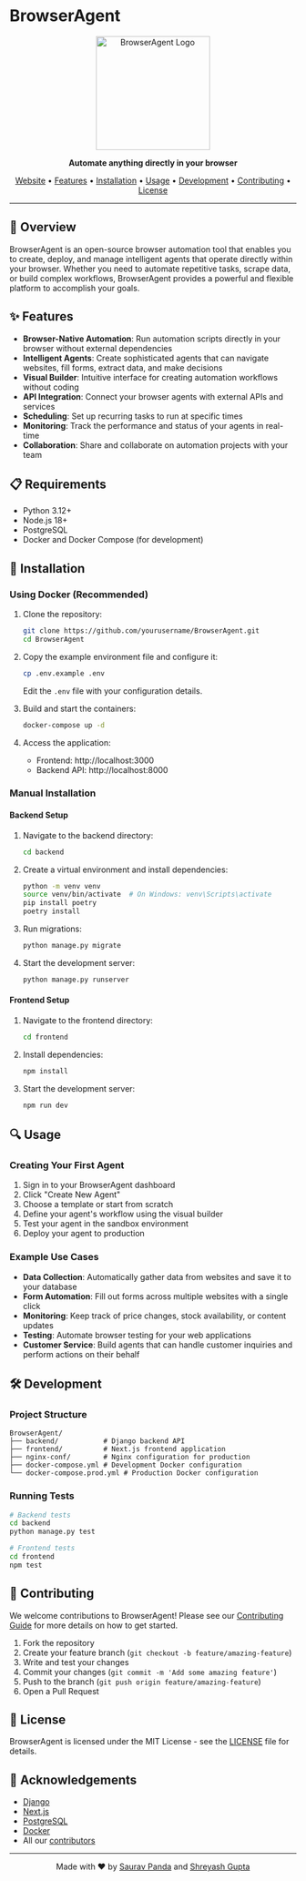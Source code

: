 # BrowserAgent

<p align="center">
  <img src="https://browseragent.dev/logo.png" alt="BrowserAgent Logo" width="200"/>
</p>

<p align="center">
  <strong>Automate anything directly in your browser</strong>
</p>

<p align="center">
  <a href="https://browseragent.dev">Website</a> •
  <a href="#features">Features</a> •
  <a href="#installation">Installation</a> •
  <a href="#usage">Usage</a> •
  <a href="#development">Development</a> •
  <a href="#contributing">Contributing</a> •
  <a href="#license">License</a>
</p>

---

## 🚀 Overview

BrowserAgent is an open-source browser automation tool that enables you to create, deploy, and manage intelligent agents that operate directly within your browser. Whether you need to automate repetitive tasks, scrape data, or build complex workflows, BrowserAgent provides a powerful and flexible platform to accomplish your goals.

## ✨ Features

- **Browser-Native Automation**: Run automation scripts directly in your browser without external dependencies
- **Intelligent Agents**: Create sophisticated agents that can navigate websites, fill forms, extract data, and make decisions
- **Visual Builder**: Intuitive interface for creating automation workflows without coding
- **API Integration**: Connect your browser agents with external APIs and services
- **Scheduling**: Set up recurring tasks to run at specific times
- **Monitoring**: Track the performance and status of your agents in real-time
- **Collaboration**: Share and collaborate on automation projects with your team

## 📋 Requirements

- Python 3.12+
- Node.js 18+
- PostgreSQL
- Docker and Docker Compose (for development)

## 🔧 Installation

### Using Docker (Recommended)

1. Clone the repository:
   ```bash
   git clone https://github.com/yourusername/BrowserAgent.git
   cd BrowserAgent
   ```

2. Copy the example environment file and configure it:
   ```bash
   cp .env.example .env
   ```
   Edit the `.env` file with your configuration details.

3. Build and start the containers:
   ```bash
   docker-compose up -d
   ```

4. Access the application:
   - Frontend: http://localhost:3000
   - Backend API: http://localhost:8000

### Manual Installation

#### Backend Setup

1. Navigate to the backend directory:
   ```bash
   cd backend
   ```

2. Create a virtual environment and install dependencies:
   ```bash
   python -m venv venv
   source venv/bin/activate  # On Windows: venv\Scripts\activate
   pip install poetry
   poetry install
   ```

3. Run migrations:
   ```bash
   python manage.py migrate
   ```

4. Start the development server:
   ```bash
   python manage.py runserver
   ```

#### Frontend Setup

1. Navigate to the frontend directory:
   ```bash
   cd frontend
   ```

2. Install dependencies:
   ```bash
   npm install
   ```

3. Start the development server:
   ```bash
   npm run dev
   ```

## 🔍 Usage

### Creating Your First Agent

1. Sign in to your BrowserAgent dashboard
2. Click "Create New Agent"
3. Choose a template or start from scratch
4. Define your agent's workflow using the visual builder
5. Test your agent in the sandbox environment
6. Deploy your agent to production

### Example Use Cases

- **Data Collection**: Automatically gather data from websites and save it to your database
- **Form Automation**: Fill out forms across multiple websites with a single click
- **Monitoring**: Keep track of price changes, stock availability, or content updates
- **Testing**: Automate browser testing for your web applications
- **Customer Service**: Build agents that can handle customer inquiries and perform actions on their behalf

## 🛠️ Development

### Project Structure

```
BrowserAgent/
├── backend/           # Django backend API
├── frontend/          # Next.js frontend application
├── nginx-conf/        # Nginx configuration for production
├── docker-compose.yml # Development Docker configuration
└── docker-compose.prod.yml # Production Docker configuration
```

### Running Tests

```bash
# Backend tests
cd backend
python manage.py test

# Frontend tests
cd frontend
npm test
```

## 🤝 Contributing

We welcome contributions to BrowserAgent! Please see our [Contributing Guide](CONTRIBUTING.md) for more details on how to get started.

1. Fork the repository
2. Create your feature branch (`git checkout -b feature/amazing-feature`)
3. Write and test your changes
4. Commit your changes (`git commit -m 'Add some amazing feature'`)
5. Push to the branch (`git push origin feature/amazing-feature`)
6. Open a Pull Request

## 📜 License

BrowserAgent is licensed under the MIT License - see the [LICENSE](LICENSE) file for details.

## 🙏 Acknowledgements

- [Django](https://www.djangoproject.com/)
- [Next.js](https://nextjs.org/)
- [PostgreSQL](https://www.postgresql.org/)
- [Docker](https://www.docker.com/)
- All our [contributors](https://github.com/yourusername/BrowserAgent/graphs/contributors)

---

<p align="center">
  Made with ❤️ by <a href="https://github.com/sauravpanda">Saurav Panda</a> and <a href="https://github.com/shreyashkgupta">Shreyash Gupta</a>
</p>
